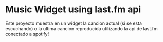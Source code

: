 # Music Widget using last.fm api

Este proyecto muestra en un widget la cancion actual (si se esta escuchando) o la ultima cancion reproducida utilizando la api de last.fm conectado a spotify!
